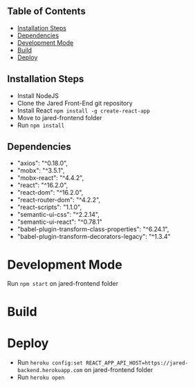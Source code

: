 ## Table of Contents

- [Installation Steps](#installation-steps)
- [Dependencies](#dependencies)
- [Development Mode](#build)
- [Build](#build)
- [Deploy](#deploy)





## Installation Steps

* Install NodeJS
* Clone the Jared Front-End git repository
* Install React `npm install -g create-react-app`
* Move to jared-frontend folder
* Run `npm install`


## Dependencies
* "axios": "^0.18.0",
* "mobx": "^3.5.1",
* "mobx-react": "^4.4.2",
* "react": "^16.2.0",
* "react-dom": "^16.2.0",
* "react-router-dom": "^4.2.2",
* "react-scripts": "1.1.0",
* "semantic-ui-css": "^2.2.14",
* "semantic-ui-react": "^0.78.1"
* "babel-plugin-transform-class-properties": "^6.24.1",
* "babel-plugin-transform-decorators-legacy": "^1.3.4"


# Development Mode
Run `npm start` on jared-frontend folder


# Build



# Deploy
* Run `heroku config:set REACT_APP_API_HOST=https://jared-backend.herokuapp.com` on jared-frontend folder
* Run `heroku open`

